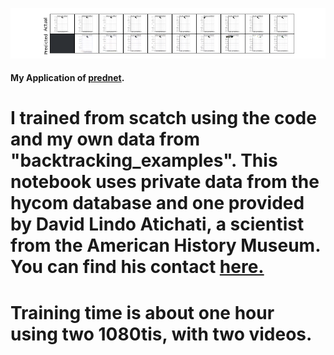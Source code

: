 ![Screenshot](/my_results/prediction_plots/plot_18.png)

#### My Application of <a href = "https://github.com/coxlab/prednet">prednet</a>.

# I trained from scatch using the code and my own data from "backtracking_examples". This notebook uses private data from the hycom database and one provided by David Lindo Atichati, a scientist from the American History Museum. You can find his contact <a href = "https://lindolab.com/"> here.</a>

# Training time is about one hour using two 1080tis, with two videos. 




